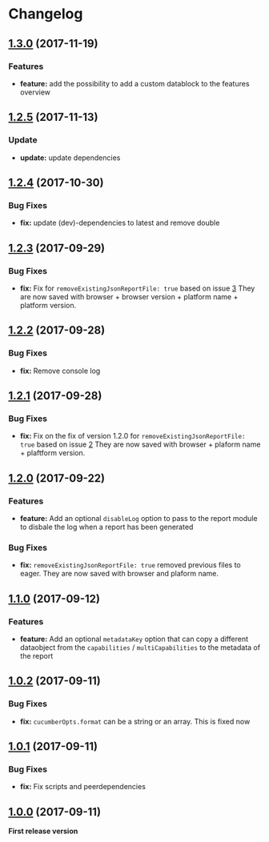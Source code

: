 # Changelog


<a name="1.3.0"></a>
## [1.3.0](https://github.com/wswebcreation/protractor-multiple-cucumber-html-reporter-plugin/compare/v1.2.5...v1.3.0) (2017-11-19)

### Features

* **feature:** add the possibility to add a custom datablock to the features overview


<a name="1.2.5"></a>
## [1.2.5](https://github.com/wswebcreation/protractor-multiple-cucumber-html-reporter-plugin/compare/v1.2.4...v1.2.5) (2017-11-13)

### Update

* **update:** update dependencies


<a name="1.2.4"></a>
## [1.2.4](https://github.com/wswebcreation/protractor-multiple-cucumber-html-reporter-plugin/compare/v1.2.3...v1.2.4) (2017-10-30)

### Bug Fixes

* **fix:** update (dev)-dependencies to latest and remove double 

<a name="1.2.3"></a>
## [1.2.3](https://github.com/wswebcreation/protractor-multiple-cucumber-html-reporter-plugin/compare/v1.2.2...v1.2.3) (2017-09-29)

### Bug Fixes

* **fix:** Fix for `removeExistingJsonReportFile: true` based on issue [3](https://github.com/wswebcreation/protractor-multiple-cucumber-html-reporter-plugin/issues/3) They are now saved with browser + browser version + platform name + platform version.

<a name="1.2.2"></a>
## [1.2.2](https://github.com/wswebcreation/protractor-multiple-cucumber-html-reporter-plugin/compare/v1.2.1...v1.2.2) (2017-09-28)

### Bug Fixes

* **fix:** Remove console log


<a name="1.2.1"></a>
## [1.2.1](https://github.com/wswebcreation/protractor-multiple-cucumber-html-reporter-plugin/compare/v1.2.0...v1.2.1) (2017-09-28)

### Bug Fixes

* **fix:** Fix on the fix of version 1.2.0 for `removeExistingJsonReportFile: true` based on issue [2](https://github.com/wswebcreation/protractor-multiple-cucumber-html-reporter-plugin/issues/2) They are now saved with browser + plaform name + plaftform version.


<a name="1.2.0"></a>
## [1.2.0](https://github.com/wswebcreation/protractor-multiple-cucumber-html-reporter-plugin/compare/v1.1.0...v1.2.0) (2017-09-22)

### Features

* **feature:** Add an optional `disableLog` option to pass to the report module to disbale the log when a report has been generated

### Bug Fixes

* **fix:** `removeExistingJsonReportFile: true` removed previous files to eager. They are now saved with browser and plaform name.


<a name="1.1.0"></a>
## [1.1.0](https://github.com/wswebcreation/protractor-multiple-cucumber-html-reporter-plugin/compare/v1.0.2...v1.1.0) (2017-09-12)

### Features

* **feature:** Add an optional `metadataKey` option that can copy a different dataobject from the `capabilities` / `multiCapabilities` to the metadata of the report


<a name="1.0.2"></a>
## [1.0.2](https://github.com/wswebcreation/protractor-multiple-cucumber-html-reporter-plugin/compare/v1.0.1...v1.0.2) (2017-09-11)

### Bug Fixes

* **fix:** `cucumberOpts.format` can be a string or an array. This is fixed now


<a name="1.0.1"></a>
## [1.0.1](https://github.com/wswebcreation/protractor-multiple-cucumber-html-reporter-plugin/compare/v1.0.0...v1.0.1) (2017-09-11)

### Bug Fixes

* **fix:** Fix scripts and peerdependencies


<a name="1.0.0"></a>
## [1.0.0](https://github.com/wswebcreation/protractor-multiple-cucumber-html-reporter-plugin/tree/v1.0.0) (2017-09-11)


**First release version**
